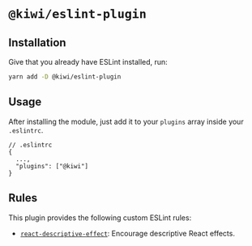 # `@kiwi/eslint-plugin`

## Installation

Give that you already have ESLint installed, run:

```bash
yarn add -D @kiwi/eslint-plugin
```

## Usage

After installing the module, just add it to your `plugins` array inside your `.eslintrc`.

```jsonc
// .eslintrc
{
  ...,
  "plugins": ["@kiwi"]
}
```

## Rules

This plugin provides the following custom ESLint rules:

- [`react-descriptive-effect`](/packages/eslint-plugin/docs/rules/react-descriptive-effect.md): Encourage descriptive React effects.
